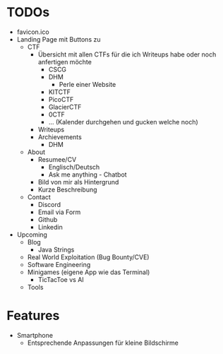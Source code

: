 # TODOs
- favicon.ico
- Landing Page mit Buttons zu
    - CTF
        - Übersicht mit allen CTFs für die ich Writeups habe oder noch anfertigen möchte
            - CSCG
            - DHM
                - Perle einer Website
            - KITCTF
            - PicoCTF
            - GlacierCTF
            - 0CTF
            - ... (Kalender durchgehen und gucken welche noch)
        - Writeups
        - Archievements
            - DHM
    - About
        - Resumee/CV
            - Englisch/Deutsch
            - Ask me anything - Chatbot
        - Bild von mir als Hintergrund
        - Kurze Beschreibung
    - Contact
        - Discord
        - Email via Form
        - Github
        - Linkedin
- Upcoming
    - Blog
        - Java Strings
    - Real World Exploitation (Bug Bounty/CVE)
    - Software Engineering
    - Minigames (eigene App wie das Terminal)
        - TicTacToe vs AI
    - Tools

# Features
- Smartphone
    - Entsprechende Anpassungen für kleine Bildschirme

